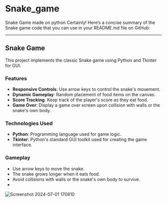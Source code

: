 # Snake_game
Snake Game made on python
Certainly! Here’s a concise summary of the Snake game code that you can use in your README.md file on GitHub:

---

## Snake Game

This project implements the classic Snake game using Python and Tkinter for GUI.

### Features

- **Responsive Controls**: Use arrow keys to control the snake's movement.
- **Dynamic Gameplay**: Random placement of food items on the canvas.
- **Score Tracking**: Keep track of the player's score as they eat food.
- **Game Over**: Display a game over screen upon collision with walls or the snake's own body.

### Technologies Used

- **Python**: Programming language used for game logic.
- **Tkinter**: Python's standard GUI toolkit used for creating the game interface.

### Gameplay

- Use arrow keys to move the snake.
- The snake grows longer when it eats food.
- Avoid collisions with walls or the snake's own body to survive.
- 
![Screenshot 2024-07-01 170810](https://github.com/lRennan/Snake_game/assets/94014673/0d99d671-95cb-4cf1-b731-efaf714f474a)
